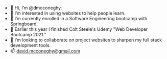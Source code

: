 - 👋 Hi, I’m @dmcconeghy.
- 👀 I’m interested in using websites to help people learn.
- 🌱 I’m currently enrolled in a Software Engineering bootcamp with Springboard. 
- 🌱 Earlier this year I finished Colt Steele's Udemy "Web Developer Bootcamp 2021."
- 💞️ I’m looking to collaborate on project websites to sharpen my full stack development tools.
- 📫 david.mcconeghy@gmail.com

<!---
dmcconeghy/dmcconeghy is a ✨ special ✨ repository because its `README.md` (this file) appears on your GitHub profile.
You can click the Preview link to take a look at your changes.
--->
